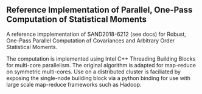 ## Reference Implementation of Parallel, One-Pass Computation of Statistical Moments 

A reference impplementation of SAND2018-6212 (see docs) for Robust, One-Pass Parallel Computation of Covariances and Arbitrary Order Statistical Moments.

The computation is implemented using Intel C++ Threading Building Blocks for multi-core parallelism. The original algorithm is adapted for map-reduce on symmetric multi-cores. Use on a distributed cluster is faciliated by exposing the single-node building block via a python binding for use with large scale map-reduce frameworks such as Hadoop.
